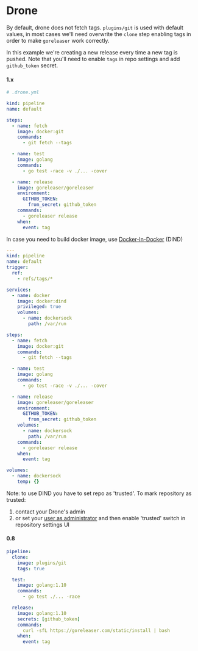 # Drone

By default, drone does not fetch tags. `plugins/git` is used with default values,
in most cases we'll need overwrite the `clone` step enabling tags in order to make
`goreleaser` work correctly.

In this example we're creating a new release every time a new tag is pushed.
Note that you'll need to enable `tags` in repo settings and add `github_token`
secret.

#### 1.x
```yaml
# .drone.yml

kind: pipeline
name: default

steps:
  - name: fetch
    image: docker:git
    commands:
      - git fetch --tags

  - name: test
    image: golang
    commands:
      - go test -race -v ./... -cover

  - name: release
    image: goreleaser/goreleaser
    environment:
      GITHUB_TOKEN:
        from_secret: github_token
    commands:
      - goreleaser release
    when:
      event: tag
```

In case you need to build docker image, use [Docker-In-Docker](https://docs.drone.io/pipeline/docker/examples/services/docker_dind/) (DIND)

```yaml
---
kind: pipeline
name: default
trigger:
  ref:
    - refs/tags/*

services:
  - name: docker
    image: docker:dind
    privileged: true
    volumes:
      - name: dockersock
        path: /var/run

steps:
  - name: fetch
    image: docker:git
    commands:
      - git fetch --tags

  - name: test
    image: golang
    commands:
      - go test -race -v ./... -cover

  - name: release
    image: goreleaser/goreleaser
    environment:
      GITHUB_TOKEN:
        from_secret: github_token
    volumes:
      - name: dockersock
        path: /var/run
    commands:
      - goreleaser release
    when:
      event: tag

volumes:
  - name: dockersock
    temp: {}
```

Note: to use DIND you have to set repo as 'trusted'. To mark repository as trusted:

1. contact your Drone's admin
2. or set your [user as administrator](https://docs.drone.io/server/user/admin/) and then enable 'trusted' switch in repository settings UI

#### 0.8
```yaml
pipeline:
  clone:
    image: plugins/git
    tags: true

  test:
    image: golang:1.10
    commands:
      - go test ./... -race

  release:
    image: golang:1.10
    secrets: [github_token]
    commands:
      curl -sfL https://goreleaser.com/static/install | bash
    when:
      event: tag
```

